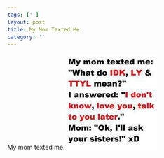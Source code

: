 ```yaml
---
tags: ['']
layout: post
title: My Mom Texted Me
category: ''
---
```

My mom texted me.
![My mom texted me.](/uploads/2013-7-20-my-mom-texted-me.jpg)
